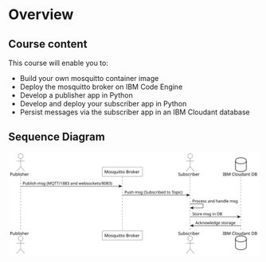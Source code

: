 # Overview

## Course content

This course will enable you to:

- Build your own mosquitto container image
- Deploy the mosquitto broker on IBM Code Engine
- Develop a publisher app in Python
- Develop and deploy your subscriber app in Python
- Persist messages via the subscriber app in an IBM Cloudant database

## Sequence Diagram

<!-- ![sequence-diagram](./files/sequence-diagram_dark.svg) -->

<!-- <img src="./files/sequence-diagram_dark.svg" alt="Diagram" class="theme-image"> -->
<picture>
    <img src="./files/sequence-diagram_dark.svg" alt="Diagram">
</picture>
   
<!-- <picture>
    <source srcset="./files/sequence-diagram_light.svg" media="(prefers-color-scheme: dark)">
    <source srcset="./files/sequence-diagram_dark.svg" media="(prefers-color-scheme: light)">
    <img src="./files/sequence-diagram_light.svg" alt="Diagram">
</picture> -->

